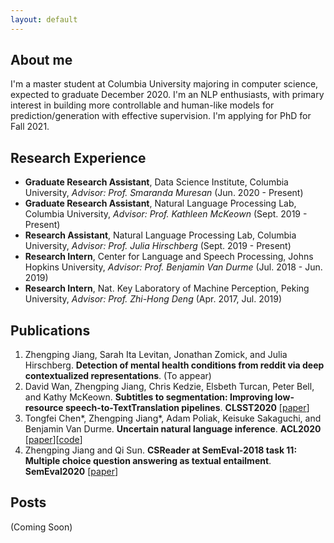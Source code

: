 ```yaml
---
layout: default
---
```


## About me

I'm a master student at Columbia University majoring in computer science, expected to graduate December 2020. I'm an NLP enthusiasts, with primary interest in building more controllable and human-like models for prediction/generation with effective supervision. I'm applying for PhD for Fall 2021.

## Research Experience

- **Graduate Research Assistant**, Data Science Institute, Columbia University, _Advisor: Prof. Smaranda Muresan_ (Jun. 2020 - Present)
- **Graduate Research Assistant**, Natural Language Processing Lab, Columbia University, _Advisor: Prof. Kathleen McKeown_ (Sept. 2019 - Present)
- **Research Assistant**, Natural Language Processing Lab, Columbia University, _Advisor: Prof. Julia Hirschberg_ (Sept. 2019 - Present)
- **Research Intern**, Center for Language and Speech Processing, Johns Hopkins University, _Advisor: Prof. Benjamin Van Durme_ (Jul. 2018 - Jun. 2019)
- **Research Intern**, Nat. Key Laboratory of Machine Perception, Peking University, _Advisor: Prof. Zhi-Hong Deng_ (Apr. 2017, Jul. 2019)

## Publications

1. Zhengping Jiang, Sarah Ita Levitan, Jonathan Zomick, and Julia Hirschberg. **Detection of mental health conditions from reddit via deep contextualized representations**. (To appear)
2. David Wan, Zhengping Jiang, Chris Kedzie, Elsbeth Turcan, Peter Bell, and Kathy McKeown. **Subtitles to segmentation: Improving low-resource speech-to-TextTranslation pipelines**. __CLSST2020__ \[[paper](https://www.aclweb.org/anthology/2020.clssts-1.11.pdf)\]
3. Tongfei Chen\*, Zhengping Jiang\*, Adam Poliak, Keisuke Sakaguchi, and Benjamin Van Durme. **Uncertain natural language inference**. __ACL2020__ \[[paper](https://www.aclweb.org/anthology/2020.acl-main.774.pdf)\]\[[code](https://github.com/zipJiang/unli.git)\]
4. Zhengping Jiang and Qi Sun. **CSReader at SemEval-2018 task 11: Multiple choice question answering as textual entailment**. __SemEval2020__ \[[paper](https://www.aclweb.org/anthology/S18-1176.pdf)\]

## Posts

(Coming Soon)

